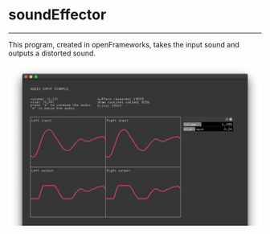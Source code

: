 # soundEffector

---
This program, created in openFrameworks, takes the input sound and outputs a distorted sound.

![Screenshot of Example](screenshot1.png)



